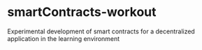 # smartContracts-workout
Experimental development of smart contracts for a decentralized application in the learning environment
